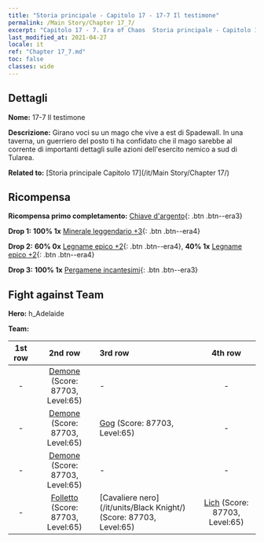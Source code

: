 ```yaml
---
title: "Storia principale - Capitolo 17 - 17-7 Il testimone"
permalink: /Main Story/Chapter 17_7/
excerpt: "Capitolo 17 - 7. Era of Chaos  Storia principale - Capitolo 17_7. 17-7 Il testimone"
last_modified_at: 2021-04-27
locale: it
ref: "Chapter 17_7.md"
toc: false
classes: wide
---
```


## Dettagli

 **Nome:** 17-7 Il testimone

 **Descrizione:** Girano voci su un mago che vive a est di Spadewall. In una taverna, un guerriero del posto ti ha confidato che il mago sarebbe al corrente di importanti dettagli sulle azioni dell'esercito nemico a sud di Tularea.

 **Related to:** [Storia principale Capitolo 17](/it/Main Story/Chapter 17/)

## Ricompensa

 **Ricompensa primo completamento:** [Chiave d'argento](/ItemsIT/con_693/){: .btn .btn--era3}

 **Drop 1:** **100% 1x** [Minerale leggendario +3](/ItemsIT/mat_54/){: .btn .btn--era4}

 **Drop 2:** **60% 0x** [Legname epico +2](/ItemsIT/mat_48/){: .btn .btn--era4}, **40% 1x** [Legname epico +2](/ItemsIT/mat_48/){: .btn .btn--era4}

 **Drop 3:** **100% 1x** [Pergamene incantesimi](/ItemsIT/con_694/){: .btn .btn--era3}


## Fight against Team
 **Hero:** h_Adelaide

 **Team:**


  | 1st row | 2nd row | 3rd row | 4th row |
  |:----:|:----:|:----|:----:|
  | - | [Demone](/it/units/Demon/) (Score: 87703, Level:65)  | - | - |
  | - | [Demone](/it/units/Demon/) (Score: 87703, Level:65)  | [Gog](/it/units/Gog/) (Score: 87703, Level:65)  | - |
  | - | [Demone](/it/units/Demon/) (Score: 87703, Level:65)  | - | - |
  | - | [Folletto](/it/units/Imp/) (Score: 87703, Level:65)  | [Cavaliere nero](/it/units/Black Knight/) (Score: 87703, Level:65)  | [Lich](/it/units/Lich/) (Score: 87703, Level:65)  |


